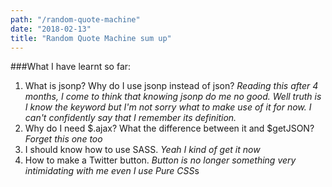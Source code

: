 ```yaml
---
path: "/random-quote-machine"
date: "2018-02-13"
title: "Random Quote Machine sum up"
---
```


###What I have learnt so far:

1. What is jsonp? Why do I use jsonp instead of json? *Reading this after 4 months, I come to think that knowing jsonp do me no good. Well truth is I know the keyword but I'm not sorry what to make use of it for now. I can't confidently say that I remember its definition.*
2. Why do I need $.ajax? What the difference between it and $getJSON? *Forget this one too*
3. I should know how to use SASS. *Yeah I kind of get it now*
4. How to make a Twitter button. *Button is no longer something very intimidating with me even I use Pure CSS*s